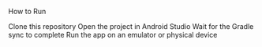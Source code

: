 How to Run

Clone this repository
Open the project in Android Studio
Wait for the Gradle sync to complete
Run the app on an emulator or physical device


